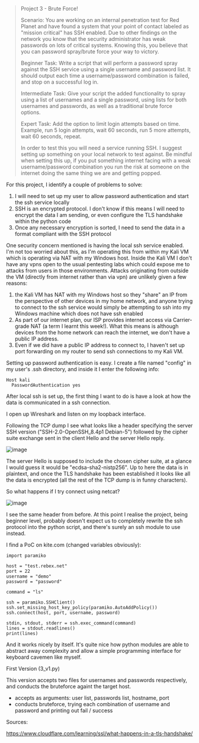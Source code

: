 >Project 3 - Brute Force!
>
>Scenario: You are working on an internal penetration test for Red Planet and have found a system that your point of contact labeled as "mission critical" has SSH enabled. Due to other findings on the network you know that the security administrator has weak passwords on lots of critical systems. Knowing this, you believe that you can password spray/brute force your way to victory.
>
>Beginner Task: Write a script that will perform a password spray against the SSH service using a single username and password list. It should output each time a username/password combination is failed, and stop on a successful log in.
>
>Intermediate Task: Give your script the added functionality to spray using a list of usernames and a single password, using lists for both usernames and passwords, as well as a traditional brute force options.
>
>Expert Task: Add the option to limit login attempts based on time. Example, run 5 login attempts, wait 60 seconds, run 5 more attempts, wait 60 seconds, repeat.
>
>In order to test this you will need a service running SSH. I suggest setting up something on your local network to test against. Be mindful when setting this up, if you put something internet facing with a weak username/password combination you run the risk at someone on the internet doing the same thing we are and getting popped.

For this project, I identify a couple of problems to solve:

1. I will need to set up my user to allow password authentication and start the ssh service locally
2. SSH is an encrypted protocol. I don't know if this means I will need to encrypt the data I am sending, or even configure the TLS handshake within the python code
3. Once any necessary encryption is sorted, I need to send the data in a format compliant with the SSH protocol


One security concern mentioned is having the local ssh service enabled. I'm not too worried about this, as I'm operating this from within my Kali VM which is operating via NAT with my Windows host.
Inside the Kali VM I don't have any vpns open to the usual pentesting labs which could expose me to attacks from users in those environments.
Attacks originating from outside the VM (directly from internet rather than via vpn) are unlikely given a few reasons:

1. the Kali VM has NAT with my Windows host so they "share" an IP from the perspective of other devices in my home network, and anyone trying to connect to the ssh service would simply be attempting to ssh into my Windows machine which does not have ssh enabled
2. As part of our internet plan, our ISP provides internet access via Carrier-grade NAT (a term I learnt this week!). What this means is although devices from the home network can reach the internet, we don't have a public IP address.
3. Even if we did have a public IP address to connect to, I haven't set up port forwarding on my router to send ssh connections to my Kali VM.


Setting up password authentication is easy. I create a file named "config" in my user's .ssh directory, and inside it I enter the following info:

```
Host kali
  PasswordAuthentication yes
```

After local ssh is set up, the first thing I want to do is have a look at how the data is communicated in a ssh connection.

I open up Wireshark and listen on my loopback interface.

Following the TCP dump I see what looks like a header specifying the server SSH version ("SSH-2.0-OpenSSH_8.4p1 Debian-5") followed by the cipher suite exchange sent in the client Hello and the server Hello reply.

![image](https://user-images.githubusercontent.com/44827973/139769907-d81dc074-4aee-43ec-b4f3-1ad36ef662dd.png)

The server Hello is supposed to include the chosen cipher suite, at a glance I would guess it would be "ecdsa-sha2-nistp256". Up to here the data is in plaintext, and once the TLS handshake has been established it looks like all the data is encrypted (all the rest of the TCP dump is in funny characters).

So what happens if I try connect using netcat?

![image](https://user-images.githubusercontent.com/44827973/139771654-12d7dad4-2b15-4c14-84df-9590be7cddd7.png)

I see the same header from before. At this point I realise the project, being beginner level, probably doesn't expect us to completely rewrite the ssh protocol into the python script, and there's surely an ssh module to use instead.


I find a PoC on kite.com (changed variables obviously):

```
import paramiko

host = "test.rebex.net"
port = 22
username = "demo"
password = "password"

command = "ls"

ssh = paramiko.SSHClient()
ssh.set_missing_host_key_policy(paramiko.AutoAddPolicy())
ssh.connect(host, port, username, password)

stdin, stdout, stderr = ssh.exec_command(command)
lines = stdout.readlines()
print(lines)
```
And it works nicely by itself. It's quite nice how python modules are able to abstract away complexity and allow a simple programming interface for keyboard cavemen like myself.

First Version (3_v1.py)

This version accepts two files for usernames and passwords respectively, and conducts the bruteforce againt the target host.

- accepts as arguments: user list, passwords list, hostname, port
- conducts bruteforce, trying each combination of username and password and printing out fail / success


Sources:

https://www.cloudflare.com/learning/ssl/what-happens-in-a-tls-handshake/
